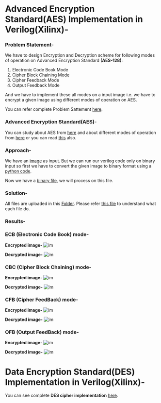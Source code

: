 # Advanced Encryption Standard(AES) Implementation in Verilog(Xilinx)-
### Problem Statement-
We have to design Encryption and Decryption scheme for following modes of operation on Advanced Encryption Standard **(AES-128)**:
1) Electronic Code Book Mode
2) Cipher Block Chaining Mode
3) Cipher Feedback Mode
4) Output Feedback Mode

And we have to implement these all modes on a input image i.e. we have to encrypt a given image using different modes of operation on AES.

You can refer complete Problem Sattement [here](https://github.com/ujjawalece/AES-and-DES-Implementation-in-Verilog-Xilinx-/blob/main/I-Chip'21_PS2.pdf).

### Advanced Encryption Standard(AES)-
You can study about AES from [here](https://drive.google.com/file/d/1fXcfTqueZp4jEbvJ7aREmucFXVnKPwJU/view?usp=sharing) and about different modes of operation from [here](https://drive.google.com/file/d/1sOd31YbFAfZne7c2WQ0h9owgZI_9_66C/view?usp=sharing) or you can read [this](https://drive.google.com/file/d/1COexFHtUOkY0hctzP4QFXxKHtCyYmSTj/view?usp=sharing) also.

### Approach-
We have an [image](https://github.com/ujjawalece/AES-and-DES-Implementation-in-Verilog-Xilinx-/blob/main/input%20img.png) as input. But we can run our verilog code only on binary input so first we have to convert the given image to binary format using a [python code](https://github.com/ujjawalece/AES-and-DES-Implementation-in-Verilog-Xilinx-/blob/main/img_to_bin.py).

Now we have a [binary file](https://drive.google.com/file/d/1sv3McjstNTsyuFuCgej_9hQ33x0G6OXg/view?usp=sharing), we will process on this file.

### Solution-
All files are uploaded in this [Folder](https://drive.google.com/drive/folders/1RY1nacWV1pgeSxUQ8AQtCQ7WS-oZZzpe?usp=sharing).
Please refer [this file](https://github.com/ujjawalece/AES-and-DES-Implementation-in-Verilog-Xilinx-/blob/main/ClasherS_Explanation.txt) to understand what each file do.

### Results-

### ECB (Electronic Code Book) mode-

**Encrypted image-**
![im](https://github.com/ujjawalece/AES-and-DES-Implementation-in-Verilog-Xilinx-/blob/main/ecb_enc.png)

**Decrypted image-**
![im](https://github.com/ujjawalece/AES-and-DES-Implementation-in-Verilog-Xilinx-/blob/main/ecb_dec.png)

### CBC (Cipher Block Chaining) mode-

**Encrypted image-**
![im](https://github.com/ujjawalece/AES-and-DES-Implementation-in-Verilog-Xilinx-/blob/main/cbc_enc.png)

**Decrypted image-**
![im](https://github.com/ujjawalece/AES-and-DES-Implementation-in-Verilog-Xilinx-/blob/main/cbc_dec.png)

### CFB (Cipher FeedBack) mode-

**Encrypted image-**
![im](https://github.com/ujjawalece/AES-and-DES-Implementation-in-Verilog-Xilinx-/blob/main/cfb_enc.png)

**Decrypted image-**
![im](https://github.com/ujjawalece/AES-and-DES-Implementation-in-Verilog-Xilinx-/blob/main/cfb_dec.png)

### OFB (Output FeedBack) mode-

**Encrypted image-**
![im](https://github.com/ujjawalece/AES-and-DES-Implementation-in-Verilog-Xilinx-/blob/main/ofb_enc.png)

**Decrypted image-**
![im](https://github.com/ujjawalece/AES-and-DES-Implementation-in-Verilog-Xilinx-/blob/main/ofb_dec.png)




# Data Encryption Standard(DES) Implementation in Verilog(Xilinx)-
You can see complete **DES cipher implementation** [here](https://github.com/ujjawalece/Verilog-code-for-different-modes-of-DES).
